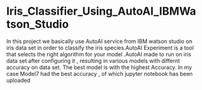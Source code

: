 # Iris_Classifier_Using_AutoAI_IBMWatson_Studio
In this project we basically use AutoAI service from IBM watson studio on iris data set in order to classify the iris species.AutoAI Experiment is a tool that selects the right algorithm for your model .AutoAI made to run on iris data set after 
configuring it , resulting in various models with differnt accuracy on data set. The best model is with the highest Accuracy. 
In my case Model7 had the best accuracy , of which jupyter notebook has been uploaded
